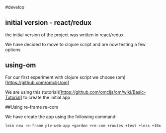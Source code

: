 #develop 
## initial version - react/redux
the initial version of the project was written in react/redux. 

We have decided to move to clojure script and are now testing a few options 
## using-om

For our first experiment with clojure script we choose (om)[https://github.com/omcljs/om]

We are using this (tutorial)[https://github.com/omcljs/om/wiki/Basic-Tutorial] to create the initial app


##Using re-frame re-com

We have create the app using the following command:

```lein new re-frame ptv-web-app +garden +re-com +routes +test +less +10x```

 



